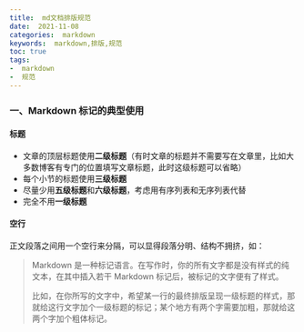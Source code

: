 ```yaml
---
title:  md文档排版规范
date:  2021-11-08
categories:  markdown
keywords:  markdown,排版,规范
toc: true
tags:
-  markdown
-  规范
---
```

### 一、Markdown 标记的典型使用

#### 标题

- 文章的顶层标题使用**二级标题**（有时文章的标题并不需要写在文章里，比如大多数博客有专门的位置填写文章标题，此时这级标题可以省略）<!--more -->
- 每个小节的标题使用**三级标题**
- 尽量少用**五级标题**和**六级标题**，考虑用有序列表和无序列表代替
- 完全不用**一级标题**

#### 空行

正文段落之间用一个空行来分隔，可以显得段落分明、结构不拥挤，如：

> Markdown 是一种标记语言。在写作时，你的所有文字都是没有样式的纯文本，在其中插入若干 Markdown 标记后，被标记的文字便有了样式。
>
> 
>
> 比如，在你所写的文字中，希望某一行的最终排版呈现一级标题的样式，那就给这行文字加个一级标题的标记；某个地方有两个字需要加粗，那就给这两个字加个粗体标记。


